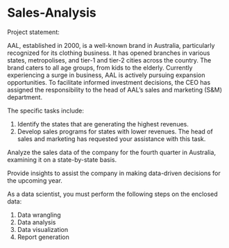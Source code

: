 # Sales-Analysis 

Project statement: 

AAL, established in 2000, is a well-known brand in Australia, particularly recognized for its clothing business. It has opened branches in various states, metropolises, and tier-1 and tier-2 cities across the country. The brand caters to all age groups, from kids to the elderly. Currently experiencing a surge in business, AAL is actively pursuing expansion 
opportunities. To facilitate informed investment decisions, the CEO has assigned the responsibility to the head of AAL’s sales and marketing (S&M) department. 

The specific tasks include: 

1) Identify the states that are generating the highest revenues. 
2) Develop sales programs for states with lower revenues. The head of sales 
and marketing has requested your assistance with this task.

Analyze the sales data of the company for the fourth quarter in Australia, 
examining it on a state-by-state basis. 

Provide insights to assist the company in making data-driven decisions for the upcoming year. 

As a data scientist, you must perform the following steps on the enclosed data: 
1. Data wrangling 
2. Data analysis 
3. Data visualization 
4. Report generation 
